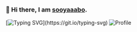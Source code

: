 ### 👋 Hi there, I am [sooyaaabo](https://github.com/sooyaaabo). 
[![Typing SVG](https://readme-typing-svg.demolab.com?font=Fira+Code&weight=500&pause=1000&color=0969DA&center=true&width=345&lines=Welcome+to+my+homepage.)](https://git.io/typing-svg)
![Profile](https://github-widgetbox.vercel.app/api/profile?username=sooyaaabo&width=1060&data=followers,repositories,stars,commits&theme=default)
